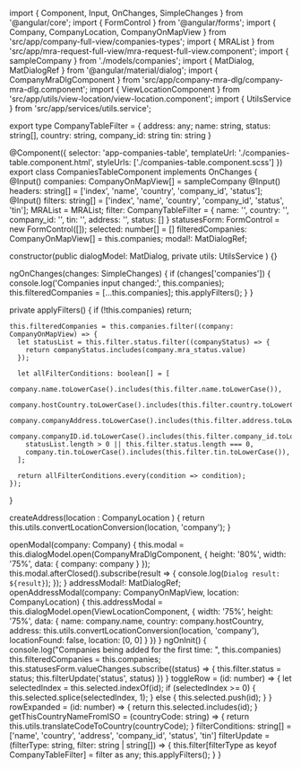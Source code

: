 import { Component, Input, OnChanges, SimpleChanges } from '@angular/core';
import { FormControl } from '@angular/forms';
import { Company, CompanyLocation, CompanyOnMapView } from 'src/app/company-full-view/companies-types';
import { MRAList } from 'src/app/mra-request-full-view/mra-request-full-view.component';
import { sampleCompany } from './models/companies';
import { MatDialog, MatDialogRef } from '@angular/material/dialog';
import { CompanyMraDlgComponent } from 'src/app/company-mra-dlg/company-mra-dlg.component';
import { ViewLocationComponent } from 'src/app/utils/view-location/view-location.component';
import { UtilsService } from 'src/app/services/utils.service';

export type CompanyTableFilter = {
  address: any;
  name: string,
  status: string[],
  country: string,
  company_id: string
  tin: string
}

@Component({
  selector: 'app-companies-table',
  templateUrl: './companies-table.component.html',
  styleUrls: ['./companies-table.component.scss']
})
export class CompaniesTableComponent implements OnChanges {
  @Input() companies: CompanyOnMapView[] = sampleCompany
  @Input() headers: string[] = ['index', 'name', 'country', 'company_id', 'status'];
  @Input() filters: string[] = ['index', 'name', 'country', 'company_id', 'status', 'tin'];
  MRAList = MRAList;
  filter: CompanyTableFilter = {
    name: '',
    country: '',
    company_id: '',
    tin: '',
    address: '',
    status: []
  }
  statusesForm: FormControl = new FormControl([]);
  selected: number[] = []
  filteredCompanies: CompanyOnMapView[] = this.companies;
  modal!: MatDialogRef<CompanyMraDlgComponent>;

  constructor(public dialogModel: MatDialog,
    private utils: UtilsService
  ) {}

  ngOnChanges(changes: SimpleChanges) {
    if (changes['companies']) {
      console.log('Companies input changed:', this.companies);
      this.filteredCompanies = [...this.companies];
      this.applyFilters();
    }
  }

  private applyFilters() {
    if (!this.companies) return;
    
    this.filteredCompanies = this.companies.filter((company: CompanyOnMapView) => {
      let statusList = this.filter.status.filter((companyStatus) => {
        return companyStatus.includes(company.mra_status.value)
      });
      
      let allFilterConditions: boolean[] = [
        company.name.toLowerCase().includes(this.filter.name.toLowerCase()),
        company.hostCountry.toLowerCase().includes(this.filter.country.toLowerCase()),
        company.companyAddress.toLowerCase().includes(this.filter.address.toLowerCase()),
        company.companyID.id.toLowerCase().includes(this.filter.company_id.toLowerCase()),
        statusList.length > 0 || this.filter.status.length === 0,
        company.tin.toLowerCase().includes(this.filter.tin.toLowerCase()),
      ];
      
      return allFilterConditions.every(condition => condition);
    });
  }

  createAddress(location : CompanyLocation ) {
    return this.utils.convertLocationConversion(location, 'company');
  }

  openModal(company: Company) {
    this.modal = this.dialogModel.open(CompanyMraDlgComponent, {
      height: '80%',
      width: '75%',
      data: { company: company }
    });
    this.modal.afterClosed().subscribe(result => {
      console.log(`Dialog result: ${result}`);
    });
  }
  addressModal!: MatDialogRef<ViewLocationComponent>;
  openAddressModal(company: CompanyOnMapView, location: CompanyLocation) {
    this.addressModal = this.dialogModel.open(ViewLocationComponent, {
      width: '75%',
      height: '75%',
      data: {
        name: company.name,
        country: company.hostCountry,
        address: this.utils.convertLocationConversion(location, 'company'),
        locationFound: false,
        location: [0, 0]
      }
    })
  }
  ngOnInit() {
    console.log("Companies being added for the first time: ", this.companies)
    this.filteredCompanies = this.companies;
    this.statusesForm.valueChanges.subscribe((status) => {
      this.filter.status = status;
      this.filterUpdate('status', status)
    })
  }
  toggleRow = (id: number) => {
    let selectedIndex = this.selected.indexOf(id);
    if (selectedIndex >= 0) {
      this.selected.splice(selectedIndex, 1);
    }
    else {
      this.selected.push(id);
    }
  }
  rowExpanded = (id: number) => {
    return this.selected.includes(id);
  }
  getThisCountryNameFromISO = (countryCode: string) => {
    return this.utils.translateCodeToCountry(countryCode);
  }
  filterConditions: string[] = ['name', 'country', 'address', 'company_id', 'status', 'tin']
  filterUpdate = (filterType: string, filter: string | string[]) => {
    this.filter[filterType as keyof CompanyTableFilter] = filter as any;
    this.applyFilters();
  }
}
